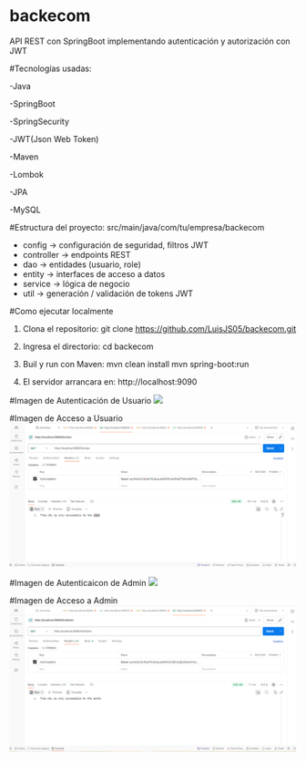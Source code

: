 # backecom
API REST con SpringBoot implementando autenticación y autorización con JWT

#Tecnologías usadas:

-Java

-SpringBoot

-SpringSecurity

-JWT(Json Web Token)

-Maven

-Lombok

-JPA

-MySQL


#Estructura del proyecto:
src/main/java/com/tu/empresa/backecom
- config -> configuración de seguridad, filtros JWT
- controller -> endpoints REST
- dao -> entidades (usuario, role)
- entity -> interfaces de acceso a datos
- service -> lógica de negocio
- util -> generación / validación de tokens JWT


#Como ejecutar localmente
1. Clona el repositorio:
git clone https://github.com/LuisJS05/backecom.git

2. Ingresa el directorio:
cd backecom

3. Buil y run con Maven:
mvn clean install
mvn spring-boot:run

4. El servidor arrancara en:
http://localhost:9090

#Imagen de Autenticación de Usuario
![](AutenticaciónUsuario.PNG)

#Imagen de Acceso a Usuario
![](AccesoUsuario.PNG)

#Imagen de Autenticaicon de Admin
![](AutenticaciónAdmin.PNG)

#Imagen de Acceso a Admin
![](AccesoAdmin.PNG)
